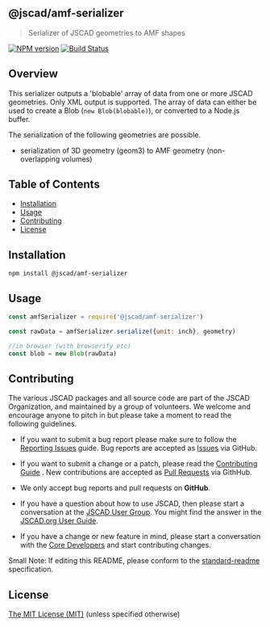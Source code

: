 ## @jscad/amf-serializer

> Serializer of JSCAD geometries to AMF shapes

[![NPM version](https://badge.fury.io/js/%40jscad%2Famf-serializer.svg)](https://badge.fury.io/js/%40jscad%2Famf-serializer)
[![Build Status](https://travis-ci.org/jscad/io.svg)](https://travis-ci.org/jscad/amf-serializer)

## Overview

This serializer outputs a 'blobable' array of data from one or more JSCAD geometries. Only XML output is supported.
The array of data can either be used to create a Blob (`new Blob(blobable)`), or converted to a Node.js buffer.

The serialization of the following geometries are possible.
- serialization of 3D geometry (geom3) to AMF geometry (non-overlapping volumes)

## Table of Contents

- [Installation](#installation)
- [Usage](#usage)
- [Contributing](#contributing)
- [License](#license)

## Installation

```
npm install @jscad/amf-serializer
```

## Usage

```javascript
const amfSerializer = require('@jscad/amf-serializer')

const rawData = amfSerializer.serialize({unit: inch}, geometry)

//in browser (with browserify etc)
const blob = new Blob(rawData)

```

## Contributing

The various JSCAD packages and all source code are part of the JSCAD Organization, and maintained by a group of volunteers.
We welcome and encourage anyone to pitch in but please take a moment to read the following guidelines.

* If you want to submit a bug report please make sure to follow the [Reporting Issues](https://github.com/jscad/OpenJSCAD.org/wiki/Reporting-Issues) guide. Bug reports are accepted as [Issues](https://github.com/jscad/OpenJSCAD.org/issues/) via GitHub.

* If you want to submit a change or a patch, please read the [Contributing Guide](../../CONTRIBUTING.md) . New contributions are accepted as [Pull Requests](https://github.com/jscad/OpenJSCAD.org/pulls/) via GithHub.

* We only accept bug reports and pull requests on **GitHub**.

* If you have a question about how to use JSCAD, then please start a conversation at the [JSCAD User Group](https://openjscad.xyz/forum.html). You might find the answer in the [JSCAD.org User Guide](https://www.openjscad.xyz/guide.html).

* If you have a change or new feature in mind, please start a conversation with the [Core Developers](https://openjscad.xyz/forum.html) and start contributing changes.

Small Note: If editing this README, please conform to the [standard-readme](https://github.com/RichardLitt/standard-readme) specification.

## License

[The MIT License (MIT)](../../LICENSE)
(unless specified otherwise)
